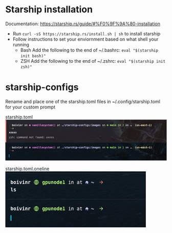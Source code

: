 # Starship installation
Documentation: https://starship.rs/guide/#%F0%9F%9A%80-installation <br>

- Run ```curl -sS https://starship.rs/install.sh | sh``` to install starship <br>
- Follow instructions to set your enviornment based on what shell your running
  - Bash Add the following to the end of ~/.bashrc: ```eval "$(starship init bash)"```
  - ZSH Add the following to the end of ~/.zshrc: ```eval "$(starship init zsh)"```

# starship-configs
Rename and place one of the starship.toml files in ~/.config/starship.toml for your custom prompt 

starship.toml <br>
![](https://raw.githubusercontent.com/Yabbo/starship-configs/main/images/starship.png)


starship.toml.oneline <br>
![](https://raw.githubusercontent.com/Yabbo/starship-configs/main/images/starship-oneline.png)
